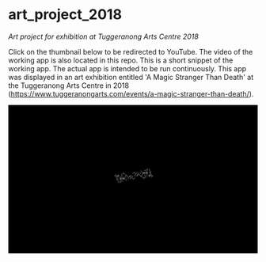 # art_project_2018
_Art project for exhibition at Tuggeranong Arts Centre 2018_

Click on the thumbnail below to be redirected to YouTube. The video of the working app is also located in this repo. This is a short snippet of the working app. The actual app is intended to be run continuously. This app was displayed in an art exhibition entitled 'A Magic Stranger Than Death' at the Tuggeranong Arts Centre in 2018 (https://www.tuggeranongarts.com/events/a-magic-stranger-than-death/).

[![video of working app](pic.png)](https://youtu.be/6AcObVanpRA "video of working app")


